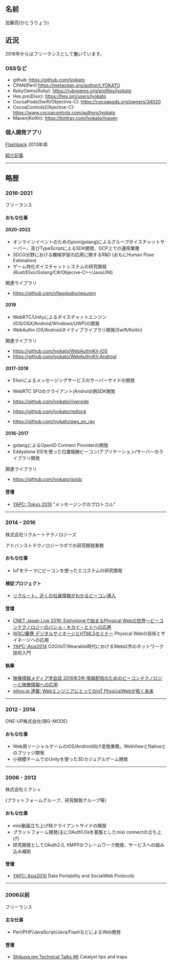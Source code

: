 ## 名前

加藤亮(かとうりょう)

## 近況

2016年からはフリーランスとして働いています。

### OSSなど

- github: https://github.com/lyokato
- CPAN(Perl):https://metacpan.org/author/LYOKATO
- RubyGems(Ruby): https://rubygems.org/profiles/lyokato
- Hex.pm(Elixir): https://hex.pm/users/lyokato
- CocoaPods(Swift/Objective-C): https://cocoapods.org/owners/34020
- CocoaControls(Objective-C): https://www.cocoacontrols.com/authors/lyokato
- Maven(Kotlin): https://bintray.com/lyokato/maven

### 個人開発アプリ

[Flashback](https://apps.apple.com/jp/app/id685105952) 2013年頃

[紹介記事](https://www.appbank.net/2013/11/13/iphone-application/699288.php)

---

## 略歴

### 2016-2021

フリーランス

#### おもな仕事

#### 2020-2022

- オンラインイベントのためのpion(golang)によるグループボイスチャットサーバー、及びTypeScriptによるSDK開発、GCP上での運用業務
- 3DCG分野における機械学習の応用に関するR&D (おもにHuman Pose Estimation)
- ゲーム特化ボイスチャットシステムの研究開発(Rust/Elixir/Golang/C#/Objecive-C++/Java/JNI)

関連ライブラリ

- https://github.com/xflagstudio/requiem

#### 2019

- WebRTC/Unityによるボイスチャットエンジン(iOS/OSX/Android/Windows/UWP)の開発
- WebAuthn iOS/Androidネイティブライブラリ開発(Swift/Kotlin)

関連ライブラリ

- https://github.com/lyokato/WebAuthnKit-iOS
- https://github.com/lyokato/WebAuthnKit-Android

#### 2017-2018

- Elixirによるメッセージングサービスのサーバーサイドの開発
- WebRTC SFUのクライアント(Android)側SDK開発

- https://github.com/lyokato/riverside
- https://github.com/lyokato/redlock
- https://github.com/lyokato/aws_ex_ray

#### 2016-2017

- golangによるOpenID Connect Providerの開発
- Eddystone EIDを使った位置報酬ビーコン/アプリケーション/サーバーのライブラリ開発

関連ライブラリ

- https://github.com/lyokato/goidc

#### 登壇

- [YAPC::Tokyo 2019](https://yapcjapan.org/2019tokyo/talks.html) "メッセージングのプロトコル"

---

### 2014 - 2016

株式会社リクルートテクノロジーズ

アドバンストテクノロジーラボでの研究開発業務

#### おもな仕事

- IoTをテーマにビーコンを使ったエコステムの研究開発

#### 検証プロジェクト

- [リクルート、近くの社員情報がわかるビーコン導入](https://ascii.jp/elem/000/001/161/1161970/)

#### 登壇

- [CNET Japan Live 2016: Eddystoneで始まるPhysical Webの世界～ビーコンテクノロジーのバショ・キカイ・ヒトへの応用](https://japan.cnet.com/info/event/live/201602/program.htm#b03)
- [W3C/慶應 デジタルサイネージとHTML5セミナー](https://www.w3.org/2015/02/19-signage-seminar/) Physical Webの技術とサイネージへの応用
- [YAPC::Asia2014](http://yapcasia.org/2014/talk/list) O2O/IoT/Wearable時代におけるWeb以外のネットワーク技術入門

#### 執筆

- [映像情報メディア学会誌 2016年3号 情報配信のためのビーコンテクノロジーと映像情報への応用](https://www.jstage.jst.go.jp/article/itej/70/3/70_240/_article/-char/ja)
- [gihyo.jp 連載: WebエンジニアにとってのIoT PhysicalWebが拓く未来](https://gihyo.jp/admin/serial/01/physicalweb/0001)

---

### 2012 - 2014

ONE-UP株式会社(現G-MODE)

#### おもな仕事

- Web用ソーシャルゲームのiOS/Android向け変換業務。WebViewとNativeとのブリッジ開発
- 小規模チームでのUnityを使った3Dカジュアルゲーム開発

---

### 2006 - 2012

株式会社ミクシィ

(プラットフォームグループ、研究開発グループ等)

#### おもな仕事

- mixi動画立ち上げ時クライアントサイドの開発
- プラットフォーム開発(主にOAuth1.0aを基盤としたmixi connectの立ち上げ)
- 研究開発としてOAuth2.0, XMPPのフレームワーク開発、サービスへの組み込み補助

#### 登壇

- [YAPC::Asia2010](http://yapcasia.org/2010/) Data Portability and SocialWeb Protocols

---

### 2006以前

フリーランス

#### 主な仕事

- Perl/PHP/JavaScript/Java/FlashなどによるWeb開発

#### 登壇

- [Shibuya.pm Technical Talks #6](http://shibuya.pm.org/blosxom/techtalks/200511.html) Catalyst tips and traps
